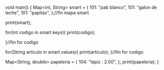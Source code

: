 void main() {
  Map<int, String> smart =
  {
    101: "pab blanco",
    101: "galon de leche",
    101: "papitas",
  };//fin mapa smart
  
  print(smart);
  
  for(int codigo in smart.keys){
    print(codigo);
    
  }//fin for codigo
  
  for(String articulo in smart.values){
    print(articulo);
  }//fin for codigo 
  
  Map<String, double> papeleria =
  {
    104: "lapiz : 2.00",
  };
   print(papeleria); 
}
